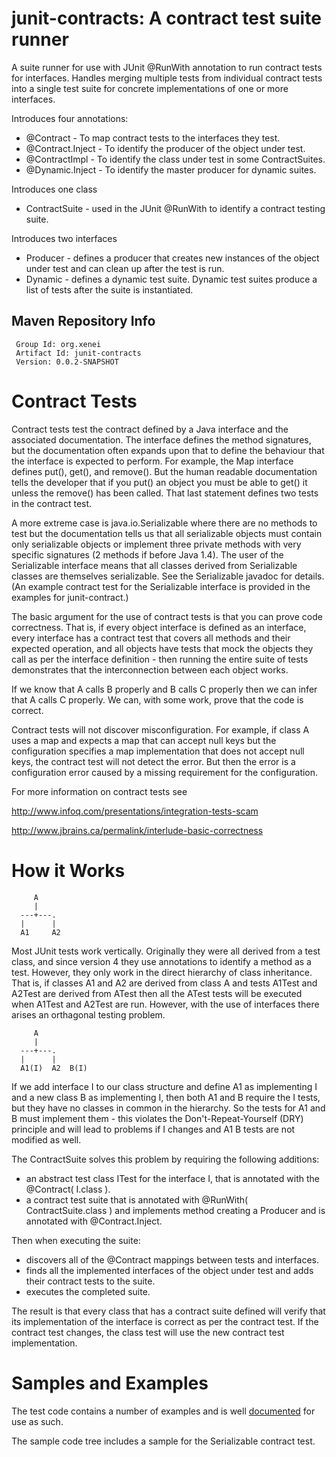 junit-contracts: A contract test suite runner 
=============================================

A suite runner for use with JUnit @RunWith annotation to run contract tests for interfaces.  Handles merging multiple tests from individual
contract tests into a single test suite for concrete implementations of one or more interfaces.

Introduces four annotations:

* @Contract - To map contract tests to the interfaces they test. 
* @Contract.Inject - To identify the producer of the object under test. 
* @ContractImpl - To identify the class under test in some ContractSuites. 
* @Dynamic.Inject - To identify the master producer for dynamic suites.

Introduces one class

* ContractSuite - used in the JUnit @RunWith to identify a contract testing suite.

Introduces two interfaces

* Producer - defines a producer that creates new instances of the object under test and can clean up after the test is run. 
* Dynamic - defines a dynamic test suite.  Dynamic test suites produce a list of tests after the suite is instantiated.

Maven Repository Info 
---------------------

     Group Id: org.xenei 
     Artifact Id: junit-contracts 
     Version: 0.0.2-SNAPSHOT


Contract Tests 
==============

Contract tests test the contract defined by a Java interface and the associated documentation.  The interface defines the method signatures,
but the documentation often expands upon that to define the behaviour that the interface is expected to perform. For example, the Map
interface defines put(), get(), and remove().  But the human readable documentation tells the developer that if you put() an object you must
be able to get() it unless the remove() has been called.  That last statement defines two tests in the contract test.

A more extreme case is java.io.Serializable where there are no methods to test but the documentation tells us that all serializable objects
must contain only serializable objects or implement three private methods with very specific signatures (2 methods if before Java 1.4).  The
user of the Serializable interface means that all classes derived from Serializable classes are themselves serializable.  See the
Serializable javadoc for details.  (An example contract test for the Serializable interface is provided in the examples for junit-contract.)

The basic argument for the use of contract tests is that you can prove code correctness.  That is, if every object interface is defined as
an interface, every interface has a contract test that covers all methods and their expected operation, and all objects have tests that mock
the objects they call as per the interface definition - then running the entire suite of tests demonstrates that the interconnection between
each object works.

If we know that A calls B properly and B calls C properly then we can infer that A calls C properly.  We can, with some work, prove that the
code is correct.

Contract tests will not discover misconfiguration.  For example, if class A uses a map and expects a map that can accept null keys but the
configuration specifies a map implementation that does not accept null keys, the contract test will not detect the error.  But then the
error is a configuration error caused by a missing requirement for the configuration.


For more information on contract tests see

http://www.infoq.com/presentations/integration-tests-scam

http://www.jbrains.ca/permalink/interlude-basic-correctness

How it Works 
============

         A
         |
      ---+---.  
      |      |
      A1     A2

Most JUnit tests work vertically.  Originally they were all derived from a test class, and since version 4 they use annotations to identify
a method as a test.  However, they only work in the direct hierarchy of class inheritance. That is, if classes A1 and A2 are derived from
class A and tests A1Test and A2Test are derived from ATest then all the ATest tests will be executed when A1Test and A2Test are run. 
However, with the use of interfaces there arises an orthagonal testing problem.

         A
         |
      ---+---.  
      |      |
      A1(I)  A2  B(I)

If we add interface I to our class structure and define A1 as implementing I and a new class B as implementing I, then both A1 and B require
the I tests, but they have no classes in common in the hierarchy.  So the tests for A1 and B must implement them - this violates the
Don't-Repeat-Yourself (DRY) principle and will lead to problems if I changes and A1 B tests are not modified as well.

The ContractSuite solves this problem by requiring the following additions:

* an abstract test class ITest for the interface I, that is annotated with the @Contract( I.class ). 
* a contract test suite that is annotated with @RunWith( ContractSuite.class ) and implements method creating a Producer and is 
annotated with @Contract.Inject.

Then when executing the suite: 
* discovers all of the @Contract mappings between tests and interfaces. 
* finds all the implemented interfaces of the object under test and adds their contract tests to the suite. 
* executes the completed suite.

The result is that every class that has a contract suite defined will verify that its implementation of the interface is correct as per the
contract test.  If the contract test changes, the class test will use the new contract test implementation.

Samples and Examples
====================

The test code contains a number of examples and is well [documented](tree/master/src/test/java/org/xenei/junit/contract/README.md) for use as such.

The sample code tree includes a sample for the Serializable contract test.
